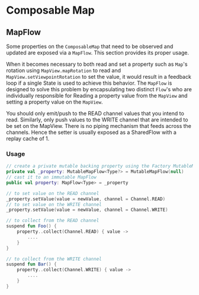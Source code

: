 # Composable Map

## MapFlow

Some properties on the `ComposableMap` that need to be observed and updated are exposed via a `MapFlow`.
This section provides its proper usage.

When it becomes necessary to both read and set a property such as `Map`'s rotation using `MapView.mapRotation` to read and `MapView.setViewpointRotation`
to set the value, it would result in a feedback loop if a single State is used to achieve this behavior.
The `MapFlow` is designed to solve this problem by encapsulating two distinct `Flow`'s who are individually responsible for Reading a property value from the `MapView` and setting a property value on the `MapView`. 

You should only emit/push to the READ channel values that you intend to read. 
Similarly, only push values to the WRITE channel that are intended to be set on the MapView. 
There is no piping mechanism that feeds across the channels. Hence the setter is usually exposed as a SharedFlow with a replay cache of 1.

### Usage

```kotlin
// create a private mutable backing property using the Factory MutableMapFlow()
private val _property: MutableMapFlow<Type?> = MutableMapFlow(null)
// cast it to an immutable MapFlow
public val property: MapFlow<Type> = _property

// to set value on the READ channel
_property.setValue(value = newValue, channel = Channel.READ)
// to set value on the WRITE channel
_property.setValue(value = newValue, channel = Channel.WRITE)

// to collect from the READ channel
suspend fun Foo() {
    property..collect(Channel.READ) { value ->
        ....
    }
}

// to collect from the WRITE channel
suspend fun Bar() {
    property..collect(Channel.WRITE) { value ->
        ....
    }
}
```




